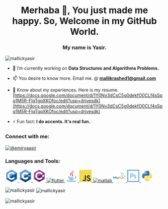 <h1 align="center">Merhaba 👋, You just made me happy. So, Welcome in my GitHub World.</h1>
<h3 align="center">My name is Yasir.</h3>

<p align="left"> <img src="https://komarev.com/ghpvc/?username=mallickyasir&label=Profile%20views&color=0e75b6&style=flat" alt="mallickyasir" /> </p>

- 🔭 I’m currently working on **Data Structures and Algorithms Problems.**

- 📫 You desire to know more. Email me. @ **mallikrashed1@gmail.com**

- 📄 Know about my experiences. Here is my resume. [https://docs.google.com/document/d/1Y0Nv3dCsC5g0dekfO0CLf4sSpq1M5R-FIqTgpXKOfoc/edit?usp=drivesdk](https://docs.google.com/document/d/1Y0Nv3dCsC5g0dekfO0CLf4sSpq1M5R-FIqTgpXKOfoc/edit?usp=drivesdk)

- ⚡ Fun fact: **I do accents. It's real fun.**

<h3 align="left">Connect with me:</h3>
<p align="left">
<a href="https://instagram.com/@emiryaasir" target="blank"><img align="center" src="https://raw.githubusercontent.com/rahuldkjain/github-profile-readme-generator/master/src/images/icons/Social/instagram.svg" alt="@emiryaasir" height="30" width="40" /></a>
</p>

<h3 align="left">Languages and Tools:</h3>
<p align="left"> <a href="https://www.cprogramming.com/" target="_blank" rel="noreferrer"> <img src="https://raw.githubusercontent.com/devicons/devicon/master/icons/c/c-original.svg" alt="c" width="40" height="40"/> </a> <a href="https://www.w3schools.com/cpp/" target="_blank" rel="noreferrer"> <img src="https://raw.githubusercontent.com/devicons/devicon/master/icons/cplusplus/cplusplus-original.svg" alt="cplusplus" width="40" height="40"/> </a> <a href="https://www.w3schools.com/cs/" target="_blank" rel="noreferrer"> <img src="https://raw.githubusercontent.com/devicons/devicon/master/icons/csharp/csharp-original.svg" alt="csharp" width="40" height="40"/> </a> <a href="https://flutter.dev" target="_blank" rel="noreferrer"> <img src="https://www.vectorlogo.zone/logos/flutterio/flutterio-icon.svg" alt="flutter" width="40" height="40"/> </a> <a href="https://www.java.com" target="_blank" rel="noreferrer"> <img src="https://raw.githubusercontent.com/devicons/devicon/master/icons/java/java-original.svg" alt="java" width="40" height="40"/> </a> <a href="https://developer.mozilla.org/en-US/docs/Web/JavaScript" target="_blank" rel="noreferrer"> <img src="https://raw.githubusercontent.com/devicons/devicon/master/icons/javascript/javascript-original.svg" alt="javascript" width="40" height="40"/> </a> <a href="https://www.mathworks.com/" target="_blank" rel="noreferrer"> <img src="https://upload.wikimedia.org/wikipedia/commons/2/21/Matlab_Logo.png" alt="matlab" width="40" height="40"/> </a> <a href="https://www.mysql.com/" target="_blank" rel="noreferrer"> <img src="https://raw.githubusercontent.com/devicons/devicon/master/icons/mysql/mysql-original-wordmark.svg" alt="mysql" width="40" height="40"/> </a> <a href="https://www.photoshop.com/en" target="_blank" rel="noreferrer"> <img src="https://raw.githubusercontent.com/devicons/devicon/master/icons/photoshop/photoshop-line.svg" alt="photoshop" width="40" height="40"/> </a> <a href="https://www.python.org" target="_blank" rel="noreferrer"> <img src="https://raw.githubusercontent.com/devicons/devicon/master/icons/python/python-original.svg" alt="python" width="40" height="40"/> </a> </p>

<p><img align="left" src="https://github-readme-stats.vercel.app/api/top-langs?username=mallickyasir&show_icons=true&locale=en&layout=compact" alt="mallickyasir" /></p>

<p>&nbsp;<img align="center" src="https://github-readme-stats.vercel.app/api?username=mallickyasir&show_icons=true&locale=en" alt="mallickyasir" /></p>

<p><img align="center" src="https://github-readme-streak-stats.herokuapp.com/?user=mallickyasir&" alt="mallickyasir" /></p>
